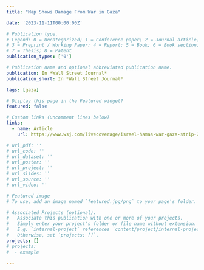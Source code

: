 ```yaml
---
title: "Map Shows Damage From War in Gaza"

date: '2023-11-11T00:00:00Z'

# Publication type.
# Legend: 0 = Uncategorized; 1 = Conference paper; 2 = Journal article;
# 3 = Preprint / Working Paper; 4 = Report; 5 = Book; 6 = Book section;
# 7 = Thesis; 8 = Patent
publication_types: ['0']

# Publication name and optional abbreviated publication name.
publication: In *Wall Street Journal*
publication_short: In *Wall Street Journal*

tags: [gaza]

# Display this page in the Featured widget?
featured: false

# Custom links (uncomment lines below)
links:
  - name: Article
    url: https://www.wsj.com/livecoverage/israel-hamas-war-gaza-strip-2023-11-08/card/map-shows-israeli-troop-movements-fighting-in-gaza-tfxZGcxTopra09AJAjix

# url_pdf: ''
# url_code: ''
# url_dataset: ''
# url_poster: ''
# url_project: ''
# url_slides: ''
# url_source: ''
# url_video: ''

# Featured image
# To use, add an image named `featured.jpg/png` to your page's folder.

# Associated Projects (optional).
#   Associate this publication with one or more of your projects.
#   Simply enter your project's folder or file name without extension.
#   E.g. `internal-project` references `content/project/internal-project/index.md`.
#   Otherwise, set `projects: []`.
projects: []
# projects:
#  - example

---
```

